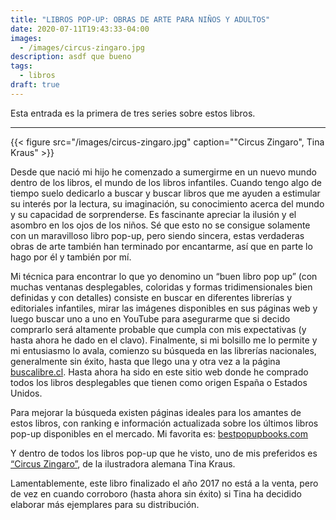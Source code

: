 ```yaml
---
title: "LIBROS POP-UP: OBRAS DE ARTE PARA NIÑOS Y ADULTOS"
date: 2020-07-11T19:43:33-04:00
images:
  - /images/circus-zingaro.jpg
description: asdf que bueno
tags:
  - libros
draft: true
---
```


Esta entrada es la primera de tres series sobre estos libros.

---

{{< figure src="/images/circus-zingaro.jpg" caption="\"Circus Zingaro\", Tina Kraus" >}}

Desde que nació mi hijo he comenzado a sumergirme en un nuevo mundo dentro de los libros, el mundo de los libros infantiles.
Cuando tengo algo de tiempo suelo dedicarlo a buscar y buscar libros que me ayuden a estimular su interés por la lectura,
su imaginación, su conocimiento acerca del mundo y su capacidad de sorprenderse. Es fascinante apreciar la ilusión y el
asombro en los ojos de los niños. Sé que esto no se consigue solamente con un maravilloso libro pop-up, pero siendo sincera,
estas verdaderas obras de arte también han terminado por encantarme, así que en parte lo hago por él y también por mí.

Mi técnica para encontrar lo que yo denomino un “buen libro pop up” (con muchas ventanas desplegables, coloridas y formas
tridimensionales bien definidas y con detalles) consiste en buscar en diferentes librerías y editoriales infantiles, mirar
las imágenes disponibles en sus páginas web y luego buscar uno a uno en YouTube para asegurarme que si decido comprarlo
será altamente probable que cumpla con mis expectativas (y hasta ahora he dado en el clavo). Finalmente, si mi bolsillo
me lo permite y mi entusiasmo lo avala, comienzo su búsqueda en las librerías nacionales, generalmente sin éxito, hasta
que llego una y otra vez a la página [buscalibre.cl](https://www.buscalibre.cl). Hasta ahora ha sido en este sitio web
donde he comprado todos los libros desplegables que tienen como origen España o Estados Unidos.

Para mejorar la búsqueda existen páginas ideales para los amantes de estos libros, con ranking e información actualizada
sobre los últimos libros pop-up disponibles en el mercado. Mi favorita es: [bestpopupbooks.com](https://www.bestpopupbooks.com/about-bestpopupbooks/)

Y dentro de todos los libros pop-up que he visto, uno de mis preferidos es [“Circus Zingaro”](https://tinakraus.com/circus-zingaro-a-pop-up-book-finished/),
de la ilustradora alemana Tina Kraus.

Lamentablemente, este libro finalizado el año 2017 no está a la venta, pero de vez en cuando corroboro (hasta ahora sin
éxito) si Tina ha decidido elaborar más ejemplares para su distribución.
